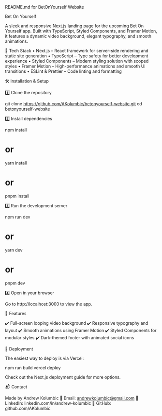 README.md for BetOnYourself Website

Bet On Yourself

A sleek and responsive Next.js landing page for the upcoming Bet On Yourself app. Built with TypeScript, Styled Components, and Framer Motion, it features a dynamic video background, elegant typography, and smooth animations.

🚀 Tech Stack
• Next.js – React framework for server-side rendering and static site generation
• TypeScript – Type safety for better development experience
• Styled Components – Modern styling solution with scoped styles
• Framer Motion – High-performance animations and smooth UI transitions
• ESLint & Prettier – Code linting and formatting

🛠️ Installation & Setup

1️⃣ Clone the repository

git clone https://github.com/AKolumbic/betonyourself-website.git
cd betonyourself-website

2️⃣ Install dependencies

npm install

# or

yarn install

# or

pnpm install

3️⃣ Run the development server

npm run dev

# or

yarn dev

# or

pnpm dev

4️⃣ Open in your browser

Go to http://localhost:3000 to view the app.

🎨 Features

✔️ Full-screen looping video background
✔️ Responsive typography and layout
✔️ Smooth animations using Framer Motion
✔️ Styled Components for modular styles
✔️ Dark-themed footer with animated social icons

🚀 Deployment

The easiest way to deploy is via Vercel:

npm run build
vercel deploy

Check out the Next.js deployment guide for more options.

📬 Contact

Made by Andrew Kolumbic
📧 Email: andrewkolumbic@gmail.com
🔗 LinkedIn: linkedin.com/in/andrew-kolumbic
🐙 GitHub: github.com/AKolumbic
